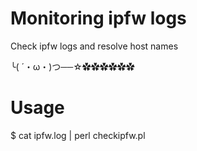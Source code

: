 Monitoring ipfw logs
=====

Check ipfw logs and resolve host names

╰( ´・ω・)つ──☆✿✿✿✿✿✿

Usage
=====

$ cat ipfw.log | perl checkipfw.pl
